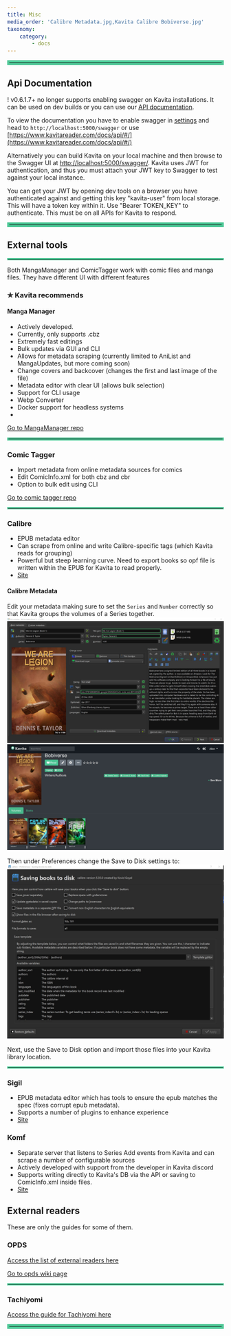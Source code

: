 ```yaml
---
title: Misc
media_order: 'Calibre Metadata.jpg,Kavita Calibre Bobiverse.jpg'
taxonomy:
    category:
        - docs
---
```


<hr style="border:5px solid #4ac694"> </hr>

## Api Documentation

! v0.6.1.7+ no longer supports enabling swagger on Kavita installations. It can be used on dev builds or you can use our [API documentation](https://www.kavitareader.com/docs/api/#/).

To view the documentation you have to enable swagger in [settings](../02.settings/default.md) and head to `http://localhost:5000/swagger` or use [https://www.kavitareader.com/docs/api/#/](https://www.kavitareader.com/docs/api/#/)


Alternatively you can build Kavita on your local machine and then browse to the Swagger UI at [http://localhost:5000/swagger/](http://localhost:5000/swagger/). Kavita uses JWT for authentication, and thus you must attach your JWT key to Swagger to test against your local instance.

You can get your JWT by opening dev tools on a browser you have authenticated against and getting this key "kavita-user" from local storage. This will have a token key within it. Use "Bearer TOKEN_KEY" to authenticate. This must be on all APIs for Kavita to respond.

<hr style="border:5px solid #4ac694"> </hr>

## External tools

<hr style="border:2px solid #4ac694"> </hr>

Both MangaManager and ComicTagger work with comic files and manga files. They have different UI with different features
### ✯ Kavita recommends
#### Manga Manager
* Actively developed.
* Currently, only supports .cbz
* Extremely fast editings
* Bulk updates via GUI and CLI
* Allows for metadata scraping (currently limited to AniList and MangaUpdates, but more coming soon)
* Change covers and backcover (changes the first and last image of the file)
* Metadata editor with clear UI (allows bulk selection)
* Support for CLI usage
* Webp Converter
* Docker support for headless systems
* 
[Go to MangaManager repo](https://github.com/ThePromidius/Manga-Manager)

<hr style="border:3px solid #4ac694"> </hr>

### Comic Tagger
* Import metadata from online metadata sources for comics
* Edit ComicInfo.xml for both cbz and cbr
* Option to bulk edit using CLI

[Go to comic tagger repo](https://github.com/comictagger/comictagger)


<hr style="border:2px solid #4ac694"> 

### Calibre
* EPUB metadata editor
* Can scrape from online and write Calibre-specific tags (which Kavita reads for grouping)
* Powerful but steep learning curve. Need to export books so opf file is written within the EPUB for Kavita to read properly. 
* [Site](https://calibre-ebook.com/es)

#### Calibre Metadata
Edit your metadata making sure to set the `Series` and `Number` correctly so that Kavita groups the volumes of a Series together. 
![Calibre%20Metadata](Calibre%20Metadata.jpg "Calibre%20Metadata")
![Kavita%20Calibre%20Bobiverse](Kavita%20Calibre%20Bobiverse.jpg "Kavita%20Calibre%20Bobiverse")

Then under Preferences change the Save to Disk settings to:
![Screenshot%202022-02-03%20162818](Screenshot%202022-02-03%20162818.jpg "Screenshot%202022-02-03%20162818")

Next, use the Save to Disk option and import those files into your Kavita library location.

<hr style="border:2px solid #4ac694"> 

### Sigil
* EPUB metadata editor which has tools to ensure the epub matches the spec (fixes corrupt epub metadata). 
* Supports a number of plugins to enhance experience
* [Site](https://sigil-ebook.com/)

### Komf
* Separate server that listens to Series Add events from Kavita and can scrape a number of configurable sources 
* Actively developed with support from the developer in Kavita discord
* Supports writing directly to Kavita's DB via the API or saving to ComicInfo.xml inside files.
* [Site](https://github.com/Snd-R/komf)

## External readers
These are only the guides for some of them. 

### OPDS

[Access the list of external readers here](https://wiki.kavitareader.com/en/faq/external-readers)

[Go to opds wiki page](../02.settings/01.opds)

<hr style="border:2px solid #4ac694"> </hr>

### Tachiyomi
[Access the guide for Tachiyomi here](./tachiyomi)

<hr style="border:5px solid #4ac694"> </hr>
